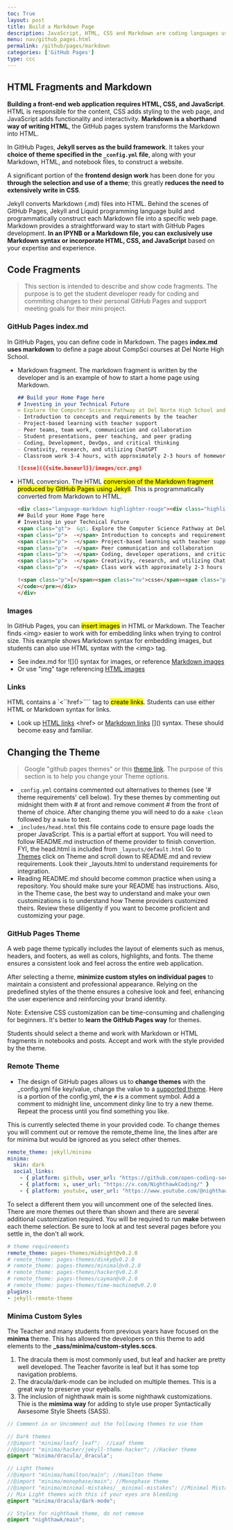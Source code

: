 ```yaml
---
toc: True
layout: post
title: Build a Markdown Page
description: JavaScript, HTML, CSS and Markdown are coding languages used by bloggers when developing in the GitHub Pages system. By using these languages, student developers can add functionality to their GitHub pages site.
menu: nav/github_pages.html
permalink: /github/pages/markdown
categories: ['GitHub Pages']
type: ccc
---
```


## HTML Fragments and Markdown

**Building a front-end web application requires HTML, CSS, and JavaScript**. HTML is responsible for the content, CSS adds styling to the web page, and JavaScript adds functionality and interactivity.  **Markdown is a shorthand way of writing HTML**, the GitHub pages system transforms the Markdown into HTML.

In GitHub Pages, **Jekyll serves as the build framework**. It takes your **choice of theme specified in the `_config.yml` file**, along with your Markdown, HTML, and notebook files, to construct a website.

A significant portion of the **frontend design work** has been done for you **through the selection and use of a theme**; this greatly **reduces the need to extensively write in CSS**.

Jekyll converts Markdown (.md) files into HTML. Behind the scenes of GitHub Pages, Jekyll and Liquid programming language build and programmatically construct each Markdown file into a specific web page. Markdown provides a straightforward way to start with GitHub Pages development. **In an IPYNB or a Markdown file, you can exclusively use Markdown syntax or incorporate HTML, CSS, and JavaScript** based on your expertise and experience.


## Code Fragments

> This section is intended to describe and show code fragments.  The purpose is to get the student developer ready for coding and commiting changes to their personal GitHub Pages and support meeting goals for their mini project.

### GitHub Pages index.md

In GitHub Pages, you can define code in Markdown. The pages **index.md uses markdown** to define a page about CompSci courses at Del Norte High School.

- Markdown fragment. The markdown fragment is written by the developer and is an example of how to start a home page using Markdown.

    ```markdown
    ## Build your Home Page here 
    # Investing in your Technical Future
    > Explore the Computer Science Pathway at Del Norte High School and invest in your technical skills. All Del Norte CompSci classes are designed to provide a real-world development experience. Class time includes tech talks (lectures), peer collaboration, communication with teachers, critical thinking while coding, and creativity in projects. Grading is focused on time invested, participation with peers, and engagement in learning.
    - Introduction to concepts and requirements by the teacher
    - Project-based learning with teacher support
    - Peer teams, team work, communication and collaboration
    - Student presentations, peer teaching, and peer grading
    - Coding, Development, DevOps, and critical thinking
    - Creativity, research, and utilizing ChatGPT
    - Classroom work 3-4 hours, with approximately 2-3 hours of homework per week

    ![csse]({{site.baseurl}}/images/ccr.png)
    ```

- HTML conversion.  The HTML <mark>conversion of the Markdown fragment produced by GitHub Pages using Jekyll</mark>. This is programmatically converted from Markdown to HTML.

    ```html
    <div class="language-markdown highlighter-rouge"><div class="highlight"><pre class="highlight"><code>  
    ## Build your Home Page here 
    # Investing in your Technical Future
    <span class="gt">  &gt; Explore the Computer Science Pathway at Del Norte High School and invest in your technical skills. All Del Norte CompSci classes are designed to provide a real-world development experience. Class time includes tech talks (lectures), peer collaboration, communication with teachers, critical thinking while coding, and creativity in projects. Grading is focused on time invested, participation with peers, and engagement in learning.</span>
    <span class="p">  -</span> Introduction to concepts and requirements by the teacher
    <span class="p">  -</span> Project-based learning with teacher support
    <span class="p">  -</span> Peer communication and collaboration
    <span class="p">  -</span> Coding, developer operations, and critical thinking
    <span class="p">  -</span> Creativity, research, and utilizing ChatGPT
    <span class="p">  -</span> Class work with approximately 2-3 hours of homework per week

    !<span class="p">[</span><span class="nv">csse</span><span class="p">](</span><span class="sx">/teacher/images/ccr.png</span><span class="p">)</span>
    </code></pre></div>    
    </div>
    ```

### Images

In GitHub Pages, you can <mark>insert images</mark> in HTML or Markdown.  The Teacher finds \<img\> easier to work with for embedding links when trying to control size.  This example shows Markdown syntax for embedding images, but students can also use HTML syntax with the \<img\> tag.

- See index.md for !\[\]\(\) syntax for images, or reference [Markdown images](https://www.markdownguide.org/basic-syntax/#images-1)
- Or use "img" tage referencing [HTML images](https://www.w3schools.com/html/html_images.asp)

### Links

HTML contains a `<``href>```` tag to <mark>create links</mark>. Students can use either HTML or Markdown syntax for links.

- Look up [HTML links](https://www.w3schools.com/html/html_links.asp) \<href\> or [Markdown links](https://www.markdownguide.org/basic-syntax/#links) \[\]\(\) syntax.  These should become easy and familiar.



## Changing the Theme
> Google "github pages themes"  or this [theme link](https://pages.github.com/themes/).   The purpose of this section is to help you change your Theme options.
- ```_config.yml``` contains commented out alternatives to themes (see '# theme requirements' cell below).  Try these themes by commenting out midnight them with # at front and remove comment # from the front of theme of choice.  After changing theme you will need to do a `make clean`  followed by a `make` to test.
-  ```_includes/head.html``` this file contains code to ensure page loads the proper JavaScript.  This is a partial effort at support.  You will need to follow README.md instruction of theme provider to finish convertion. FYI, the head.html is included from ```_layouts/default.html```  Go to [Themes](https://pages.github.com/themes/)  click on Theme and scroll down to README.md and review requirements.  Look their _layouts.html to understand requirements for integration.
- Reading README.md should become common practice when using a repository.  You should make sure your README has instructions.  Also, in the Theme case, the best way to understand and make your own customizations is to understand how Theme providers customized theirs.  Review these diligently if you want to become proficient and customizing your page.


### GitHub Pages Theme

A web page theme typically includes the layout of elements such as menus, headers, and footers, as well as colors, highlights, and fonts. The theme ensures a consistent look and feel across the entire web application.

After selecting a theme, **minimize custom styles on individual pages** to maintain a consistent and professional appearance. Relying on the predefined styles of the theme ensures a cohesive look and feel, enhancing the user experience and reinforcing your brand identity.

Note: Extensive CSS customization can be time-consuming and challenging for beginners. It's better to **learn the GitHub Pages way** for themes. 

Students should select a theme and work with Markdown or HTML fragments in notebooks and posts. Accept and work with the style provided by the theme.


### Remote Theme

- The design of GitHub pages allows us to **change themes** with the _config.yml file key/value, change the value to a [supported theme](https://pages.github.com/themes/).  Here is a portion of the config.yml, the ```#``` is a comment symbol.  Add a comment to midnight line, uncomment dinky line to try a new theme. Repeat the process until you find something you like. 

This is currently selected theme in your provided code.  To change themes you will comment out or remove the remote_theme line, the lines after are for minima but would be ignored as you select other themes.

```yml
remote_theme: jekyll/minima
minima:
  skin: dark
  social_links:
    - { platform: github, user_url: "https://github.com/open-coding-society"}
    - { platform: x, user_url: "https://x.com/NighthawkCoding/" }
    - { platform: youtube, user_url: "https://www.youtube.com/@nighthawkcodingsociety2868" }      
```

To select a different them you will uncomment one of the selected lines.  There are more themes out there than shown and there are several additional customization required.  You will be required to run **make** between each theme selection.  Be sure to look at and test several pages before you settle in, the don't all work.

```yml
# theme requirements
remote_theme: pages-themes/midnight@v0.2.0
# remote_theme: pages-themes/dinky@v0.2.0
# remote_theme: pages-themes/minimal@v0.2.0
# remote_theme: pages-themes/hacker@v0.2.0
# remote_theme: pages-themes/cayman@v0.2.0
# remote_theme: pages-themes/time-machine@v0.2.0
plugins:
- jekyll-remote-theme
```


### Minima Custom Syles

The Teacher and many students from previous years have focused on the **minima** theme.  This has allowed the developers on this theme to add elements to the **_sass/minima/custom-styles.sccs**.

1. The dracula them is most commonly used, but leaf and hacker are pretty well developed.  The Teacher favorite is leaf but it has some top navigation problems.
2. The dracula/dark-mode can be included on multiple themes.  This is a great way to preserve your eyeballs.
3. The inclusion of nighthawk main is some nighthawk customizations.   Thie is the **mimima way** for adding to style use proper Syntactically Awsesome Style Sheets (SASS).

```scss
// Comment in or Uncomment out the following themes to use them 

// Dark themes
//@import "minima/leaf/_leaf";  //Leaf theme
//@import "minima/hacker/jekyll-theme-hacker"; //Hacker theme 
@import "minima/dracula/_dracula";

// Light themes
//@import "minima/hamilton/main"; //Hamilton theme
//@import "minima/monophase/main"; //Monophase theme 
//@import "minima/minimal-mistakes/__minimal-mistakes"; //Minimal Mistakes theme 
// Mix Light themes with this if your eyes are bleeding 
@import "minima/dracula/dark-mode";

// Styles for nighthawk theme, do not remove
@import "nighthawk/main";
```
